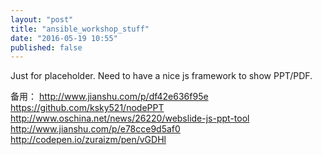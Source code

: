 ```yaml
---
layout: "post"
title: "ansible_workshop_stuff"
date: "2016-05-19 10:55"
published: false
---
```


Just for placeholder. Need to have a nice js framework to show PPT/PDF.

备用： http://www.jianshu.com/p/df42e636f95e
      https://github.com/ksky521/nodePPT
      http://www.oschina.net/news/26220/webslide-js-ppt-tool
      http://www.jianshu.com/p/e78cce9d5af0
      http://codepen.io/zuraizm/pen/vGDHl
